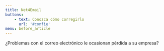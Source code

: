 ```yaml
---
title: Net4Email
buttons:
    - text: Conozca cómo corregirlo
      url: '#confie'
menu: before_article      
---
```


<p> ¿Problemas con el correo electrónico le ocasionan pérdida a su empresa? </p>

<!-- <p> -->
<!--     Correo agil y seguro para <strong>usted</strong> y su <strong>empresa</strong> -->


<!-- </p> -->
